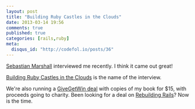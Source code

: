 ```yaml
---
layout: post
title: "Building Ruby Castles in the Clouds"
date: 2013-03-14 19:56
comments: true
published: true
categories: [rails,ruby]
meta:
  disqus_id: "http://codefol.io/posts/36"
---
```

<a href="http://sebastianmarshall.com">Sebastian Marshall</a> interviewed me recently.  I think it came out great!

<a href="http://sebastianmarshall.com/building-ruby-castles-in-the-clouds-by-noah-gibbs">Building Ruby Castles in the Clouds</a> is the name of the interview.

We're also running a <a href="http://givegetwin.com">GiveGetWin deal</a> with copies of my book for $15, with proceeds going to charity.  Been looking for a deal on <a href="http://rebuilding-rails.com">Rebuilding Rails</a>?  Now is the time.


